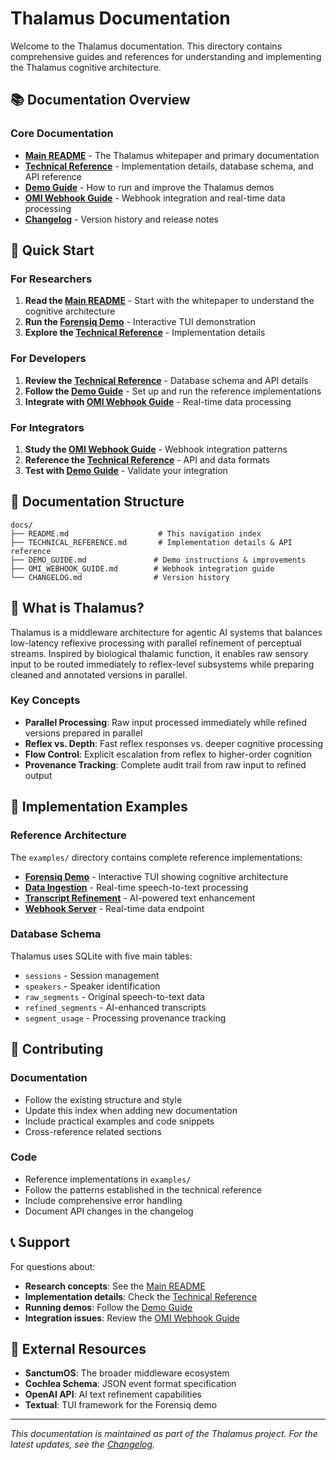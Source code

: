 # Thalamus Documentation

Welcome to the Thalamus documentation. This directory contains comprehensive guides and references for understanding and implementing the Thalamus cognitive architecture.

## 📚 Documentation Overview

### Core Documentation
- **[Main README](../README.md)** - The Thalamus whitepaper and primary documentation
- **[Technical Reference](TECHNICAL_REFERENCE.md)** - Implementation details, database schema, and API reference
- **[Demo Guide](DEMO_GUIDE.md)** - How to run and improve the Thalamus demos
- **[OMI Webhook Guide](OMI_WEBHOOK_GUIDE.md)** - Webhook integration and real-time data processing
- **[Changelog](CHANGELOG.md)** - Version history and release notes

## 🚀 Quick Start

### For Researchers
1. **Read the [Main README](../README.md)** - Start with the whitepaper to understand the cognitive architecture
2. **Run the [Forensiq Demo](../examples/forensiq_demo/)** - Interactive TUI demonstration
3. **Explore the [Technical Reference](TECHNICAL_REFERENCE.md)** - Implementation details

### For Developers
1. **Review the [Technical Reference](TECHNICAL_REFERENCE.md)** - Database schema and API details
2. **Follow the [Demo Guide](DEMO_GUIDE.md)** - Set up and run the reference implementations
3. **Integrate with [OMI Webhook Guide](OMI_WEBHOOK_GUIDE.md)** - Real-time data processing

### For Integrators
1. **Study the [OMI Webhook Guide](OMI_WEBHOOK_GUIDE.md)** - Webhook integration patterns
2. **Reference the [Technical Reference](TECHNICAL_REFERENCE.md)** - API and data formats
3. **Test with [Demo Guide](DEMO_GUIDE.md)** - Validate your integration

## 📖 Documentation Structure

```
docs/
├── README.md                    # This navigation index
├── TECHNICAL_REFERENCE.md       # Implementation details & API reference
├── DEMO_GUIDE.md               # Demo instructions & improvements
├── OMI_WEBHOOK_GUIDE.md        # Webhook integration guide
└── CHANGELOG.md                # Version history
```

## 🎯 What is Thalamus?

Thalamus is a middleware architecture for agentic AI systems that balances low-latency reflexive processing with parallel refinement of perceptual streams. Inspired by biological thalamic function, it enables raw sensory input to be routed immediately to reflex-level subsystems while preparing cleaned and annotated versions in parallel.

### Key Concepts
- **Parallel Processing**: Raw input processed immediately while refined versions prepared in parallel
- **Reflex vs. Depth**: Fast reflex responses vs. deeper cognitive processing
- **Flow Control**: Explicit escalation from reflex to higher-order cognition
- **Provenance Tracking**: Complete audit trail from raw input to refined output

## 🔧 Implementation Examples

### Reference Architecture
The `examples/` directory contains complete reference implementations:

- **[Forensiq Demo](../examples/forensiq_demo/)** - Interactive TUI showing cognitive architecture
- **[Data Ingestion](../examples/thalamus_app.py)** - Real-time speech-to-text processing
- **[Transcript Refinement](../examples/transcript_refiner.py)** - AI-powered text enhancement
- **[Webhook Server](../examples/omi_webhook.py)** - Real-time data endpoint

### Database Schema
Thalamus uses SQLite with five main tables:
- `sessions` - Session management
- `speakers` - Speaker identification
- `raw_segments` - Original speech-to-text data
- `refined_segments` - AI-enhanced transcripts
- `segment_usage` - Processing provenance tracking

## 🤝 Contributing

### Documentation
- Follow the existing structure and style
- Update this index when adding new documentation
- Include practical examples and code snippets
- Cross-reference related sections

### Code
- Reference implementations in `examples/`
- Follow the patterns established in the technical reference
- Include comprehensive error handling
- Document API changes in the changelog

## 📞 Support

For questions about:
- **Research concepts**: See the [Main README](../README.md)
- **Implementation details**: Check the [Technical Reference](TECHNICAL_REFERENCE.md)
- **Running demos**: Follow the [Demo Guide](DEMO_GUIDE.md)
- **Integration issues**: Review the [OMI Webhook Guide](OMI_WEBHOOK_GUIDE.md)

## 🔗 External Resources

- **SanctumOS**: The broader middleware ecosystem
- **Cochlea Schema**: JSON event format specification
- **OpenAI API**: AI text refinement capabilities
- **Textual**: TUI framework for the Forensiq demo

---

*This documentation is maintained as part of the Thalamus project. For the latest updates, see the [Changelog](CHANGELOG.md).*
